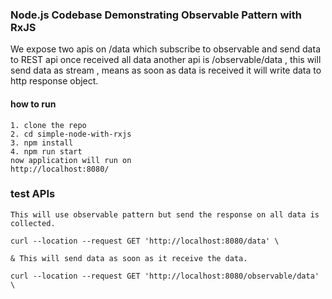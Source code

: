 ###  Node.js Codebase Demonstrating Observable Pattern with RxJS
We expose two apis on /data which subscribe to observable and send data to REST api once received all data
another api is /observable/data , this will send data as stream , means as soon as data is received it will write data to http response object.

#### how to run
````
1. clone the repo
2. cd simple-node-with-rxjs
3. npm install
4. npm run start
now application will run on
http://localhost:8080/
````
### test APIs

````
This will use observable pattern but send the response on all data is collected.

curl --location --request GET 'http://localhost:8080/data' \

& This will send data as soon as it receive the data.

curl --location --request GET 'http://localhost:8080/observable/data' \

````